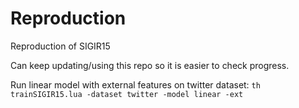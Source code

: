 # Reproduction
Reproduction of SIGIR15

Can keep updating/using this repo so it is easier to check progress. 

Run linear model with external features on twitter dataset:
``th trainSIGIR15.lua -dataset twitter -model linear -ext``

